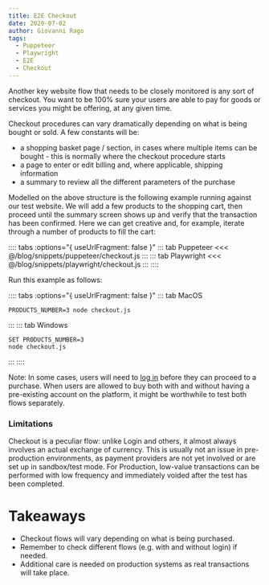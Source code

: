 ```yaml
---
title: E2E Checkout
date: 2020-07-02
author: Giovanni Rago
tags: 
  - Puppeteer
  - Playwright
  - E2E
  - Checkout
---
```


Another key website flow that needs to be closely monitored is any sort of checkout. You want to be 100% sure your users are able to pay for goods or services you might be offering, at any given time.

Checkout procedures can vary dramatically depending on what is being bought or sold. A few constants will be:
* a shopping basket page / section, in cases where multiple items can be bought - this is normally where the checkout procedure starts
* a page to enter or edit billing and, where applicable, shipping information
* a summary to review all the different parameters of the purchase

Modelled on the above structure is the following example running against our test website. We will add a few products to the shopping cart, then proceed until the summary screen shows up and verify that the transaction has been confirmed. Here we can get creative and, for example, iterate through a number of products to fill the cart:

:::: tabs :options="{ useUrlFragment: false }"
::: tab Puppeteer 
<<< @/blog/snippets/puppeteer/checkout.js
:::
::: tab Playwright
<<< @/blog/snippets/playwright/checkout.js
:::
::::

Run this example as follows:

:::: tabs :options="{ useUrlFragment: false }"
::: tab MacOS
```shell script
PRODUCTS_NUMBER=3 node checkout.js
```
:::
::: tab Windows
```shell script
SET PRODUCTS_NUMBER=3
node checkout.js
```
:::
::::

Note: In some cases, users will need to [log in](/2020/06/25/_25-06-2020-e2e-login) before they can proceed to a purchase. When users are allowed to buy both with and without having a pre-existing account on the platform, it might be worthwhile to test both flows separately.

### Limitations

Checkout is a peculiar flow: unlike Login and others, it almost always involves an actual exchange of currency. This is usually not an issue in pre-production environments, as payment providers are not yet involved or are set up in sandbox/test mode. For Production, low-value transactions can be performed with low frequency and immediately voided after the test has been completed.

# Takeaways
- Checkout flows will vary depending on what is being purchased.
- Remember to check different flows (e.g. with and without login) if needed.
- Additional care is needed on production systems as real transactions will take place.
